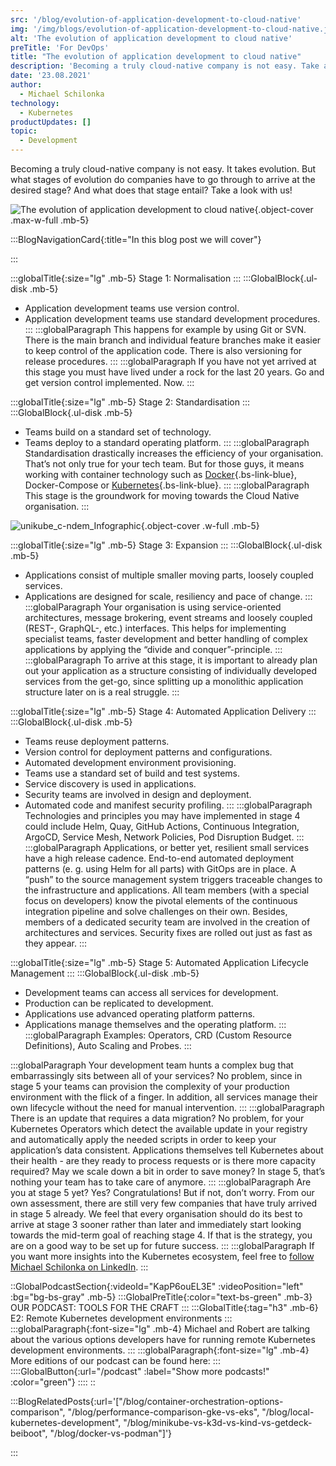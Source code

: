 ```yaml
---
src: '/blog/evolution-of-application-development-to-cloud-native'
img: '/img/blogs/evolution-of-application-development-to-cloud-native.jpg'
alt: 'The evolution of application development to cloud native'
preTitle: 'For DevOps'
title: "The evolution of application development to cloud native"
description: 'Becoming a truly cloud-native company is not easy. Take a look at the ✅  5 stages ✅  of our Cloud Native Development Evolution Model for DevOps!'
date: '23.08.2021'
author:
  - Michael Schilonka
technology:
  - Kubernetes
productUpdates: []
topic:
  - Development
---
```

Becoming a truly cloud-native company is not easy. It takes evolution. But what stages of evolution do companies have to go through to arrive at the desired stage? And what does that stage entail? Take a look with us!
<!--more-->

![The evolution of application development to cloud native](/img/blogs/evolution-of-application-development-to-cloud-native.jpg){.object-cover .max-w-full .mb-5}

:::BlogNavigationCard{:title="In this blog post we will cover"}

:::

:::globalTitle{:size="lg" .mb-5}
Stage 1: Normalisation
:::
:::GlobalBlock{.ul-disk .mb-5}
- Application development teams use version control.
- Application development teams use standard development procedures.
:::
:::globalParagraph
This happens for example by using Git or SVN. There is the main branch and individual feature branches make it easier to keep control of the application code. There is also versioning for release procedures.
:::
:::globalParagraph
  If you have not yet arrived at this stage you must have lived under a rock for the last 20 years. Go and get version control implemented. Now.
:::

:::globalTitle{:size="lg" .mb-5}
Stage 2: Standardisation
:::
:::GlobalBlock{.ul-disk .mb-5}
- Teams build on a standard set of technology.
- Teams deploy to a standard operating platform.
:::
:::globalParagraph
Standardisation drastically increases the efficiency of your organisation. That’s not only true for your tech team. But for those guys, it means working with container technology such as [Docker](/blog/strategies-for-slim-docker-images/){.bs-link-blue}, Docker-Compose or [Kubernetes](/blog/local-kubernetes-development/){.bs-link-blue}.
:::
:::globalParagraph
This stage is the groundwork for moving towards the Cloud Native organisation.
:::

![unikube_c-ndem_Infographic](/img/blogs/unikube_c-ndem_Infographic.jpg){.object-cover .w-full .mb-5}

:::globalTitle{:size="lg" .mb-5}
Stage 3: Expansion
:::
:::GlobalBlock{.ul-disk .mb-5}
- Applications consist of multiple smaller moving parts, loosely coupled services.
- Applications are designed for scale, resiliency and pace of change.
:::
:::globalParagraph
Your organisation is using service-oriented architectures, message brokering, event streams and loosely coupled (REST-, GraphQL-, etc.) interfaces. This helps for implementing specialist teams, faster development and better handling of complex applications by applying the “divide and conquer”-principle.
:::
:::globalParagraph
To arrive at this stage, it is important to already plan out your application as a structure consisting of individually developed services from the get-go, since splitting up a monolithic application structure later on is a real struggle.
:::

:::globalTitle{:size="lg" .mb-5}
Stage 4: Automated Application Delivery
:::
:::GlobalBlock{.ul-disk .mb-5}
- Teams reuse deployment patterns.
- Version control for deployment patterns and configurations.
- Automated development environment provisioning.
- Teams use a standard set of build and test systems.
- Service discovery is used in applications.
- Security teams are involved in design and deployment.
- Automated code and manifest security profiling.
:::
:::globalParagraph
Technologies and principles you may have implemented in stage 4 could include Helm, Quay, GitHub Actions, Continuous Integration, ArgoCD, Service Mesh, Network Policies, Pod Disruption Budget.
:::
:::globalParagraph
Applications, or better yet, resilient small services have a high release cadence. End-to-end automated deployment patterns (e. g. using Helm for all parts) with GitOps are in place. A “push” to the source management system triggers traceable changes to the infrastructure and applications. All team members (with a special focus on developers) know the pivotal elements of the continuous integration pipeline and solve challenges on their own. Besides, members of a dedicated security team are involved in the creation of architectures and services. Security fixes are rolled out just as fast as they appear.
:::

:::globalTitle{:size="lg" .mb-5}
Stage 5: Automated Application Lifecycle Management
:::
:::GlobalBlock{.ul-disk .mb-5}
- Development teams can access all services for development.
- Production can be replicated to development.
- Applications use advanced operating platform patterns.
- Applications manage themselves and the operating platform.
:::
:::globalParagraph
Examples: Operators, CRD (Custom Resource Definitions), Auto Scaling and Probes.
:::

:::globalParagraph
Your development team hunts a complex bug that embarrassingly sits between all of your services? No problem, since in stage 5 your teams can provision the complexity of your production environment with the flick of a finger. In addition, all services manage their own lifecycle without the need for manual intervention.
:::
:::globalParagraph
There is an update that requires a data migration? No problem, for your Kubernetes Operators which detect the available update in your registry and automatically apply the needed scripts in order to keep your application’s data consistent. Applications themselves tell Kubernetes about their health - are they ready to process requests or is there more capacity required? May we scale down a bit in order to save money? In stage 5, that’s nothing your team has to take care of anymore.
:::
:::globalParagraph
Are you at stage 5 yet? Yes? Congratulations! But if not, don’t worry. From our own assessment, there are still very few companies that have truly arrived in stage 5 already. We feel that every organisation should do its best to arrive at stage 3 sooner rather than later and immediately start looking towards the mid-term goal of reaching stage 4. If that is the strategy, you are on a good way to be set up for future success.
:::
:::globalParagraph
If you want more insights into the Kubernetes ecosystem, feel free to <a href="https://www.linkedin.com/in/michael-schilonka/" class="text-bs-blue hover:underline hover:decoration-bs-blue hover:decoration-solid" target="_blank">follow Michael Schilonka on LinkedIn</a>.
:::

::GlobalPodcastSection{:videoId="KapP6ouEL3E" :videoPosition="left" :bg="bg-bs-gray" .mb-5}
:::GlobalPreTitle{:color="text-bs-green" .mb-3}
OUR PODCAST: TOOLS FOR THE CRAFT
:::
:::GlobalTitle{:tag="h3" .mb-6}
E2: Remote Kubernetes development environments
:::
:::globalParagraph{:font-size="lg" .mb-4}
Michael and Robert are talking about the various options developers have for running remote Kubernetes development environments.
:::
:::globalParagraph{:font-size="lg" .mb-4}
More editions of our podcast can be found here:
:::
::::GlobalButton{:url="/podcast" :label="Show more podcasts!" :color="green"}
::::
::


:::BlogRelatedPosts{:url='["/blog/container-orchestration-options-comparison", "/blog/performance-comparison-gke-vs-eks", "/blog/local-kubernetes-development", "/blog/minikube-vs-k3d-vs-kind-vs-getdeck-beiboot", "/blog/docker-vs-podman"]'}

:::
